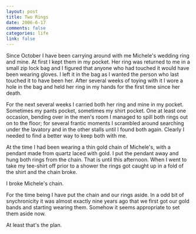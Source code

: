 ```yaml
--- 
layout: post
title: Two Rings
date: 2006-6-17
comments: false
categories: life
link: false
---
```

Since October I have been carrying around with me Michele's wedding ring and mine. At first I kept them in my pocket. Her ring was returned to me in a small zip lock bag and I figured that anyone who had touched it would have been wearing gloves. I left it in the bag as I wanted the person who last touched it to have been her. After several weeks of toying with it I wore a hole in the bag and held her ring in my hands for the first time since her death.

For the next several weeks I carried both her ring and mine in my pocket. Sometimes my pants pocket, sometimes my shirt pocket. One at least one occasion, bending over in the men's room I managed to spill both rings out on to the floor; for several frantic moments I scrambled around searching under the lavatory and in the other stalls until I found both again. Clearly I needed to find a better way to keep both with me.

At the time I had been wearing a thin gold chain of Michele's, with a pendant made from quartz laced with gold. I put the pendant away and hung both rings from the chain. That is until this afternoon. When I went to take my tee-shirt off prior to a shower the rings got caught up in a fold of the shirt and the chain broke.

I broke Michele's chain.

For the time being I have put the chain and our rings aside. In a odd bit of snychronicity it was almost exactly nine years ago that we first got our gold bands and starting wearing them. Somehow it seems appropriate to set them aside now.

At least that's the plan.
